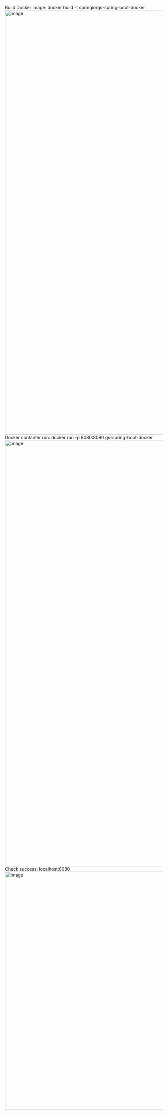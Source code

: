 Build Docker image: docker build -t springio/gs-spring-boot-docker .
<img width="1359" alt="image" src="https://github.com/user-attachments/assets/a15262bc-2b04-4832-a135-4f5c3ca2dda0" />
Docker contanter run: docker run -p 8080:8080 gs-spring-boot-docker
<img width="1364" alt="image" src="https://github.com/user-attachments/assets/de1e491a-06b1-4216-b9ea-55482fe8bce7" />
Check success: localhost:8080
<img width="761" alt="image" src="https://github.com/user-attachments/assets/759bda0e-7edf-436c-af49-c1dd9a1cb1ec" />
